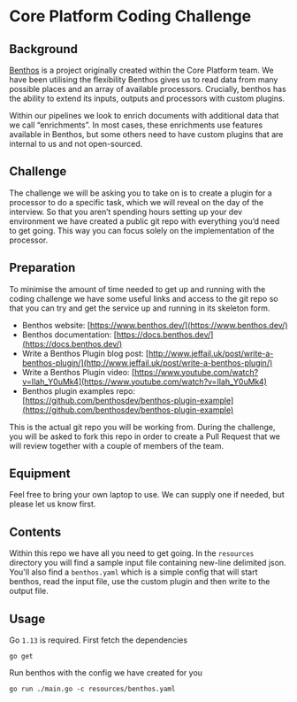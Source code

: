 # Core Platform Coding Challenge


## Background

[Benthos](https://www.benthos.dev/) is a project originally created within the Core Platform team. We have been utilising the flexibility Benthos gives us to read data from many possible places and an array of available processors. Crucially, benthos has the ability to extend its inputs, outputs and processors with custom plugins.

Within our pipelines we look to enrich documents with additional data that we call “enrichments”. In most cases, these enrichments use features available in Benthos, but some others need to have custom plugins that are internal to us and not open-sourced.


## Challenge

The challenge we will be asking you to take on is to create a plugin for a processor to do a specific task, which we will reveal on the day of the interview. So that you aren’t spending hours setting up your dev environment we have created a public git repo with everything you’d need to get going. This way you can focus solely on the implementation of the processor.


## Preparation

To minimise the amount of time needed to get up and running with the coding challenge we have some useful links and access to the git repo so that you can try and get the service up and running in its skeleton form.

*   Benthos website: [https://www.benthos.dev/](https://www.benthos.dev/)
*   Benthos documentation: [https://docs.benthos.dev/](https://docs.benthos.dev/)
*   Write a Benthos Plugin blog post: [http://www.jeffail.uk/post/write-a-benthos-plugin/](http://www.jeffail.uk/post/write-a-benthos-plugin/)
*   Write a Benthos Plugin video: [https://www.youtube.com/watch?v=Ilah_Y0uMk4](https://www.youtube.com/watch?v=Ilah_Y0uMk4)
*   Benthos plugin examples repo: [https://github.com/benthosdev/benthos-plugin-example](https://github.com/benthosdev/benthos-plugin-example)

This is the actual git repo you will be working from. During the challenge, you will be asked to fork this repo in order to create a Pull Request that we will review together with a couple of members of the team.

## Equipment

Feel free to bring your own laptop to use. We can supply one if needed, but please let us know first.

## Contents

Within this repo we have all you need to get going. In the `resources` directory you will find a sample input file containing new-line delimited json. You'll also find a `benthos.yaml` which is a simple config that will start benthos, read the input file, use the custom plugin and then write to the output file.

## Usage

Go `1.13` is required. First fetch the dependencies

```
go get
```

Run benthos with the config we have created for you

```
go run ./main.go -c resources/benthos.yaml
```
